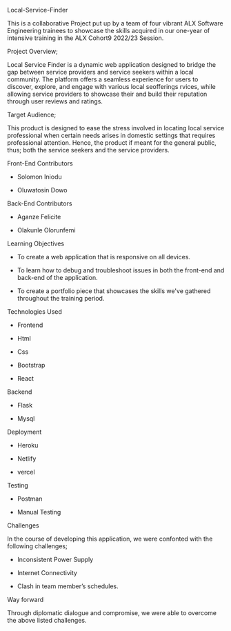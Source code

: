 Local-Service-Finder

This is a collaborative Project put up by a team of four vibrant ALX Software Engineering trainees to showcase the skills acquired in our one-year of intensive training in the ALX Cohort9 2022/23 Session.


Project Overview;

Local Service Finder is a dynamic web application designed to bridge the gap between service providers and service seekers within a local community. The platform offers a seamless experience for users to discover, explore, and engage with various local seofferings rvices, while allowing service providers to showcase their and build their reputation through user reviews and ratings.


Target Audience;

This product is designed to ease the stress involved in locating local service professional when certain needs arises in domestic settings that requires professional attention. Hence, the product if meant for the general public, thus; both the service seekers and the service providers.


Front-End Contributors 

+ Solomon Iniodu

+ Oluwatosin Dowo

Back-End Contributors

+ Aganze Felicite

+ Olakunle Olorunfemi


Learning Objectives

+ To create a web application that is responsive on all devices.

+ To learn how to debug and troubleshoot issues in both the front-end and back-end of the application.

+ To create a portfolio piece that showcases the skills we've gathered throughout the training period.


Technologies Used


+ Frontend                                  

+ Html                               

+ Css

+ Bootstrap

+ React


Backend

+ Flask

+ Mysql


Deployment

+ Heroku

+ Netlify

+ vercel


Testing

+ Postman

+ Manual Testing


Challenges

In the course of developing this application, we were confonted with the following challenges;

+ Inconsistent Power Supply

+ Internet Connectivity

+ Clash in team member’s schedules.

Way forward

Through diplomatic dialogue and compromise, we were able to overcome the above listed challenges.
